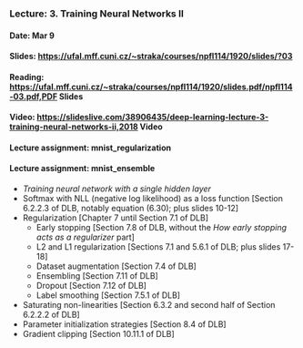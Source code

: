 ### Lecture: 3. Training Neural Networks II
#### Date: Mar 9
#### Slides: https://ufal.mff.cuni.cz/~straka/courses/npfl114/1920/slides/?03
#### Reading: https://ufal.mff.cuni.cz/~straka/courses/npfl114/1920/slides.pdf/npfl114-03.pdf,PDF Slides
#### Video: https://slideslive.com/38906435/deep-learning-lecture-3-training-neural-networks-ii,2018 Video
#### Lecture assignment: mnist_regularization
#### Lecture assignment: mnist_ensemble

- *Training neural network with a single hidden layer*
- Softmax with NLL (negative log likelihood) as a loss function [Section 6.2.2.3 of DLB, notably equation (6.30); plus slides 10-12]
- Regularization [Chapter 7 until Section 7.1 of DLB]
  - Early stopping [Section 7.8 of DLB, without the *How early stopping acts as a regularizer* part]
  - L2 and L1 regularization [Sections 7.1 and 5.6.1 of DLB; plus slides 17-18]
  - Dataset augmentation [Section 7.4 of DLB]
  - Ensembling [Section 7.11 of DLB]
  - Dropout [Section 7.12 of DLB]
  - Label smoothing [Section 7.5.1 of DLB]
- Saturating non-linearities [Section 6.3.2 and second half of Section 6.2.2.2 of DLB]
- Parameter initialization strategies [Section 8.4 of DLB]
- Gradient clipping [Section 10.11.1 of DLB]
